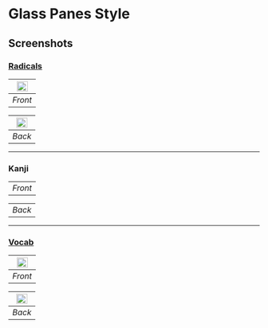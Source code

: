 # Glass Panes Style

## Screenshots

### [Radicals](https://github.com/WrinkleRelease/anki-cards/tree/main/anki/01-glass-panes/radicals)

| <img src="https://github.com/user-attachments/assets/d4f8fa98-eb60-4579-a0e0-779392155f20" width="75%"/> | 
|:--:| 
| *Front* |

|<img src="https://github.com/user-attachments/assets/aaaace9f-863e-460d-9e09-e46c143c1952"  width="75%"/>|
|:--:| 
| *Back* |

---

### Kanji

|| 
|:--:| 
| *Front* |

| | 
|:--:| 
| *Back* |

---

### [Vocab](https://github.com/WrinkleRelease/anki-cards/tree/main/anki/01-glass-panes/vocab)

| <img src="https://github.com/user-attachments/assets/1abebcad-03dd-4e71-8c7d-97b93202cc26" width="75%"/> | 
|:--:| 
| *Front* |

| <img src="https://github.com/user-attachments/assets/c2c51454-a9ab-4001-8b6b-7abd119d60b2" width="75%"/> | 
|:--:| 
| *Back* |
